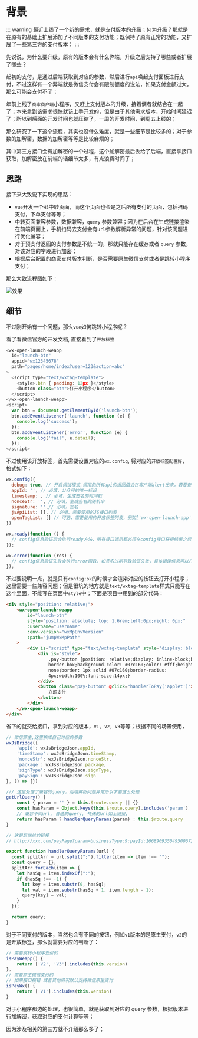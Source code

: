 # 背景

::: warning
最近上线了一个新的需求，就是支付版本的升级；何为升级？那就是在原有的基础上扩展添加了不同版本的支付功能；既保持了原有正常的功能，又扩展了一些第三方的支付版本；
:::

先说说，为什么要升级，原有的版本会有什么弊端，升级之后支持了哪些或者扩展了哪些？

起初的支付，是通过后端获取到对应的参数，然后进行`api`唤起支付面板进行支付，不过这样有一个弊端就是微信支付会有限制额度的说法，如果支付金额过大，那么可能会支付不了；

年前上线了`商家商户端`小程序，又赶上支付版本的升级，接着俩者就结合在一起了；本来拿到该需求很快就该上手开发的，但是由于其他需求版本，开始时间延迟了；所以到后面的开发时间也就压缩了，一周的开发时间，到周五上线的；

那么研究了一下这个流程，其实也没什么难度，就是一些细节是比较多的；对于参数的加解密，数据的加解密等等是比较麻烦的；

其中第三方接口会有加解密的一个过程，这个加解密最后丢给了后端，直接拿接口获取，加解密放在前端的话细节太多，有点浪费时间了；

## 思路

接下来大致说下实现的思路：

- `vue`开发一个`H5`中转页面，而这个页面也会是之后所有支付的页面，包括扫码支付，下单支付等等；
- 中转页面兼容参数，数据兼容，`query` 参数兼容；因为在后台在生成链接渲染在前端页面上，手机扫码去支付会有`url`参数解析异常的问题，针对该问题进行优化兼容；
- 对于预支付返回的支付参数是不统一的，那就只能存在缓存或者 `query` 参数，对该对应的字段进行加密；
- 根据后台配置的商家支付版本判断，是否需要原生微信支付或者是跳转小程序支付；

那么大致流程图如下：

![效果](https://qiniu.wangxiaoze.wang/hexo-blog/wechat_pay.png)

## 细节

不过刚开始有一个问题，那么`vue`如何跳转小程序呢？

看了看微信官方的开发文档, 直接看到了`开放标签`

```js
<wx-open-launch-weapp
  id="launch-btn"
  appid="wx12345678"
  path="pages/home/index?user=123&action=abc"
>
  <script type="text/wxtag-template">
    <style>.btn { padding: 12px }</style>
    <button class="btn">打开小程序</button>
  </script>
</wx-open-launch-weapp>
<script>
  var btn = document.getElementById('launch-btn');
  btn.addEventListener('launch', function (e) {
    console.log('success');
  });
  btn.addEventListener('error', function (e) {
    console.log('fail', e.detail);
  });
</script>

```

不过使用该开放标签，首先需要设置对应的`wx.config`, 将对应的`开放标签配置好`， 格式如下：

```js
wx.config({
  debug: true, // 开启调试模式,调用的所有api的返回值会在客户端alert出来，若要查看传入的参数，可以在pc端打开，参数信息会通过log打出，仅在pc端时才会打印
  appId: '', // 必填，公众号的唯一标识
  timestamp: , // 必填，生成签名的时间戳
  nonceStr: '', // 必填，生成签名的随机串
  signature: '',// 必填，签名
  jsApiList: [], // 必填，需要使用的JS接口列表
  openTagList: [] // 可选，需要使用的开放标签列表，例如['wx-open-launch-app']
})

wx.ready(function () {
  // config信息验证后会执行ready方法，所有接口调用都必须在config接口获得结果之后，config是一个客户端的异步操作，所以如果需要在页面加载时就调用相关接口，则须把相关接口放在ready函数中调用来确保正确执行。对于用户触发时才调用的接口，则可以直接调用，不需要放在ready函数中
});

wx.error(function (res) {
  // config信息验证失败会执行error函数，如签名过期导致验证失败，具体错误信息可以打开config的debug模式查看，也可以在返回的res参数中查看，对于SPA可以在这里更新签名
});

```

不过要说明一点，就是只有`config:ok`的时候才会渲染对应的按钮去打开小程序；这里需要一些兼容问题；但是很坑的地方就是`text/wxtag-template`样式只能写在这个里面，不能写在页面中`style`中；下面是项目中用到的部分代码：

```html
<div style="position: relative;">
	<wx-open-launch-weapp
		id="launch-btn"
		style="position: absolute; top: 1.6rem;left:0px;right: 0px;"
		:username="username"
		:env-version="wxMpEnvVersion"
		:path="jumpWxMpPath"
	>
		<div is="script" type="text/wxtag-template" style="display: block;">
			<div is="style">
				.pay-button {position: relative;display: inline-block;boxSizing:
				border-box;background-color: #07c160;color: #fff;height: 44px;outline:
				none;border: 1px solid #07c160;border-radius:
				4px;width:100%;font-size:14px;}
			</div>
			<button class="pay-button" @click="handlerToPay('applet')">
				立即支付
			</button>
		</div>
	</wx-open-launch-weapp>
</div>
```

省下的就交给接口，拿到对应的版本，`V1, V2, V3`等等；根据不同的场景使用，

```js
// 微信原生,这里换成自己对应的参数
wxJsBridge({
    'appId': wxJsBridgeJson.appId,
    'timeStamp': wxJsBridgeJson.timeStamp,
    'nonceStr': wxJsBridgeJson.nonceStr,
    'package': wxJsBridgeJson.package,
    'signType': wxJsBridgeJson.signType,
    'paySign': wxJsBridgeJson.sign
}, () => {})

/// 这里处理了兼容的query，后端解析问题异常所以才要这么处理
getUrlQuery() {
    const { param = '' } = this.$route.query || {}
    const hasParam = Object.keys(this.$route.query).includes('param')
    // 兼容不同url, 普通的query, 特殊的url如上链接;
    return hasParam ? handlerQueryParams(param) : this.$route.query
}

// 这是后端给的链接
// http://xxx.com/payPage?param=businessType:9;payId:1668909350495006721;totalAmt:100000

export function handlerQueryParams(url) {
  const splitArr = url.split(";").filter(item => item !== "");
  const query = {};
  splitArr.forEach(item => {
    let hasSq = item.indexOf(":");
    if (hasSq !== -1) {
      let key = item.substr(0, hasSq);
      let val = item.substr(hasSq + 1, item.length - 1);
      query[key] = val;
    }
  });

  return query;
}

```

对于不同支付的版本，当然也会有不同的按钮，例如`v1`版本的是原生支付，`v2`的是开放标签，那么就需要对应的判断了：

```js
// 需要跳转小程序支付的
isPayWeapp() {
    return ['V2', 'V3'].includes(this.version)
},
// 需要原生微信支付的
// 如果接口报错 或者其他情况默认支持微信原生支付
isPayWx() {
    return ['V1'].includes(this.version)
}
```

对于小程序那边的处理，也很简单，就是获取到对应的 query 参数，根据版本进行加解密，获取对应的支付计算等等；

因为涉及相关的第三方就不介绍那么多了；
